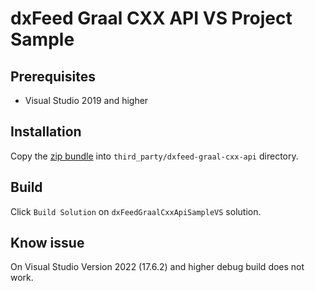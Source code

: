 # dxFeed Graal CXX API VS Project Sample

## Prerequisites

- Visual Studio 2019 and higher

## Installation

Copy the [zip bundle](https://github.com/dxFeed/dxfeed-graal-cxx-api/releases/tag/v0.0.0-alpha) into
`third_party/dxfeed-graal-cxx-api` directory.

## Build

Click `Build Solution` on `dxFeedGraalCxxApiSampleVS` solution.

## Know issue

On Visual Studio Version 2022 (17.6.2) and higher debug build does not work.
